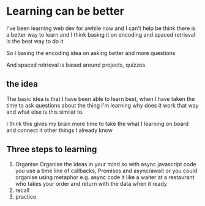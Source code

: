 # Learning can be better

I've been learning web dev for awhile now and I can't help be think there is a better way to learn and I think basing it on encoding and spaced retrieval is the best way to do it

So I basing the encoding idea on asking better and more questions

And spaced retrieval is based around projects, quizzes

## the idea

The basic idea is that I have been able to learn best, when I have taken the time to ask questions about the thing I'm learning why does it work that way and what else is this similar to.

I think this gives my brain more time to take the what I learning on board and connect it other things I already know

## Three steps to learning

1. Organise
   Organise the ideas in your mind so with async javascript code you use a time line of callbacks, Promises and async/await or you could organise using metaphor e.g. async code it like a waiter at a restaurant who takes your order and return with the data when it ready
2. recall
3. practice
